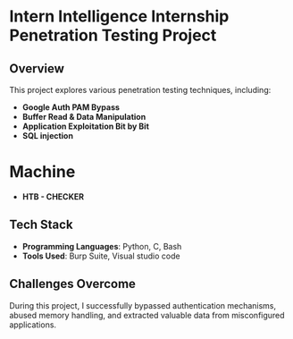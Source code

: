 # Intern Intelligence Internship Penetration Testing Project

## Overview
This project explores various penetration testing techniques, including:
- **Google Auth PAM Bypass**
- **Buffer Read & Data Manipulation**
- **Application Exploitation Bit by Bit**
- **SQL injection**

# Machine
- **HTB - CHECKER**

## Tech Stack
- **Programming Languages**: Python, C, Bash
- **Tools Used**: Burp Suite, Visual studio code

## Challenges Overcome
During this project, I successfully bypassed authentication mechanisms, abused memory handling, and extracted valuable data from misconfigured applications.
